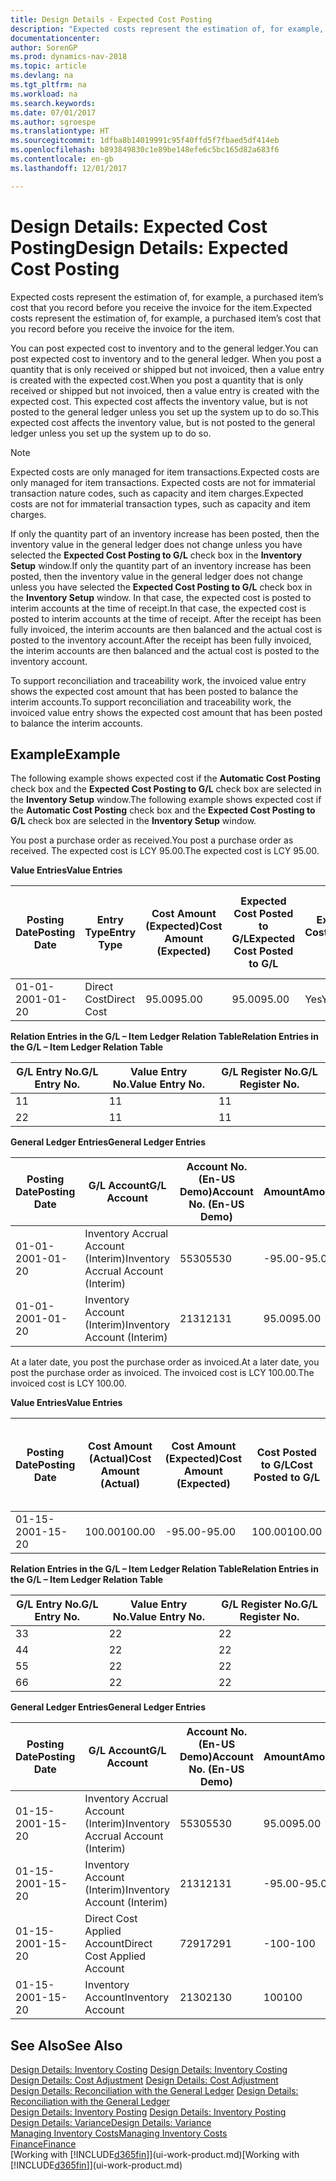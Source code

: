 ```yaml
---
title: Design Details - Expected Cost Posting
description: "Expected costs represent the estimation of, for example, a purchased item’s cost that you record before you receive the invoice for the item."
documentationcenter: 
author: SorenGP
ms.prod: dynamics-nav-2018
ms.topic: article
ms.devlang: na
ms.tgt_pltfrm: na
ms.workload: na
ms.search.keywords: 
ms.date: 07/01/2017
ms.author: sgroespe
ms.translationtype: HT
ms.sourcegitcommit: 1dfba8b14019991c95f40ffd5f7fbaed5df414eb
ms.openlocfilehash: b893849830c1e89be148efe6c5bc165d82a683f6
ms.contentlocale: en-gb
ms.lasthandoff: 12/01/2017

---
```

# <a name="design-details-expected-cost-posting"></a><span data-ttu-id="3deb2-103">Design Details: Expected Cost Posting</span><span class="sxs-lookup"><span data-stu-id="3deb2-103">Design Details: Expected Cost Posting</span></span>
<span data-ttu-id="3deb2-104">Expected costs represent the estimation of, for example, a purchased item’s cost that you record before you receive the invoice for the item.</span><span class="sxs-lookup"><span data-stu-id="3deb2-104">Expected costs represent the estimation of, for example, a purchased item’s cost that you record before you receive the invoice for the item.</span></span>  

 <span data-ttu-id="3deb2-105">You can post expected cost to inventory and to the general ledger.</span><span class="sxs-lookup"><span data-stu-id="3deb2-105">You can post expected cost to inventory and to the general ledger.</span></span> <span data-ttu-id="3deb2-106">When you post a quantity that is only received or shipped but not invoiced, then a value entry is created with the expected cost.</span><span class="sxs-lookup"><span data-stu-id="3deb2-106">When you post a quantity that is only received or shipped but not invoiced, then a value entry is created with the expected cost.</span></span> <span data-ttu-id="3deb2-107">This expected cost affects the inventory value, but is not posted to the general ledger unless you set up the system up to do so.</span><span class="sxs-lookup"><span data-stu-id="3deb2-107">This expected cost affects the inventory value, but is not posted to the general ledger unless you set up the system up to do so.</span></span>  

> [!NOTE]  
>  <span data-ttu-id="3deb2-108">Expected costs are only managed for item transactions.</span><span class="sxs-lookup"><span data-stu-id="3deb2-108">Expected costs are only managed for item transactions.</span></span> <span data-ttu-id="3deb2-109">Expected costs are not for immaterial transaction nature codes, such as capacity and item charges.</span><span class="sxs-lookup"><span data-stu-id="3deb2-109">Expected costs are not for immaterial transaction types, such as capacity and item charges.</span></span>  

 <span data-ttu-id="3deb2-110">If only the quantity part of an inventory increase has been posted, then the inventory value in the general ledger does not change unless you have selected the **Expected Cost Posting to G/L** check box in the **Inventory Setup** window.</span><span class="sxs-lookup"><span data-stu-id="3deb2-110">If only the quantity part of an inventory increase has been posted, then the inventory value in the general ledger does not change unless you have selected the **Expected Cost Posting to G/L** check box in the **Inventory Setup** window.</span></span> <span data-ttu-id="3deb2-111">In that case, the expected cost is posted to interim accounts at the time of receipt.</span><span class="sxs-lookup"><span data-stu-id="3deb2-111">In that case, the expected cost is posted to interim accounts at the time of receipt.</span></span> <span data-ttu-id="3deb2-112">After the receipt has been fully invoiced, the interim accounts are then balanced and the actual cost is posted to the inventory account.</span><span class="sxs-lookup"><span data-stu-id="3deb2-112">After the receipt has been fully invoiced, the interim accounts are then balanced and the actual cost is posted to the inventory account.</span></span>  

 <span data-ttu-id="3deb2-113">To support reconciliation and traceability work, the invoiced value entry shows the expected cost amount that has been posted to balance the interim accounts.</span><span class="sxs-lookup"><span data-stu-id="3deb2-113">To support reconciliation and traceability work, the invoiced value entry shows the expected cost amount that has been posted to balance the interim accounts.</span></span>  

## <a name="example"></a><span data-ttu-id="3deb2-114">Example</span><span class="sxs-lookup"><span data-stu-id="3deb2-114">Example</span></span>  
 <span data-ttu-id="3deb2-115">The following example shows expected cost if the **Automatic Cost Posting** check box and the **Expected Cost Posting to G/L** check box are selected in the **Inventory Setup** window.</span><span class="sxs-lookup"><span data-stu-id="3deb2-115">The following example shows expected cost if the **Automatic Cost Posting** check box and the **Expected Cost Posting to G/L** check box are selected in the **Inventory Setup** window.</span></span>  

 <span data-ttu-id="3deb2-116">You post a purchase order as received.</span><span class="sxs-lookup"><span data-stu-id="3deb2-116">You post a purchase order as received.</span></span> <span data-ttu-id="3deb2-117">The expected cost is LCY 95.00.</span><span class="sxs-lookup"><span data-stu-id="3deb2-117">The expected cost is LCY 95.00.</span></span>  

 <span data-ttu-id="3deb2-118">**Value Entries**</span><span class="sxs-lookup"><span data-stu-id="3deb2-118">**Value Entries**</span></span>  

|<span data-ttu-id="3deb2-119">Posting Date</span><span class="sxs-lookup"><span data-stu-id="3deb2-119">Posting Date</span></span>|<span data-ttu-id="3deb2-120">Entry Type</span><span class="sxs-lookup"><span data-stu-id="3deb2-120">Entry Type</span></span>|<span data-ttu-id="3deb2-121">Cost Amount (Expected)</span><span class="sxs-lookup"><span data-stu-id="3deb2-121">Cost Amount (Expected)</span></span>|<span data-ttu-id="3deb2-122">Expected Cost Posted to G/L</span><span class="sxs-lookup"><span data-stu-id="3deb2-122">Expected Cost Posted to G/L</span></span>|<span data-ttu-id="3deb2-123">Expected Cost</span><span class="sxs-lookup"><span data-stu-id="3deb2-123">Expected Cost</span></span>|<span data-ttu-id="3deb2-124">Item Ledger Entry No.</span><span class="sxs-lookup"><span data-stu-id="3deb2-124">Item Ledger Entry No.</span></span>|<span data-ttu-id="3deb2-125">Entry No.</span><span class="sxs-lookup"><span data-stu-id="3deb2-125">Entry No.</span></span>|  
|------------------|----------------|------------------------------|----------------------------------|-------------------|---------------------------|---------------|  
|<span data-ttu-id="3deb2-126">01-01-20</span><span class="sxs-lookup"><span data-stu-id="3deb2-126">01-01-20</span></span>|<span data-ttu-id="3deb2-127">Direct Cost</span><span class="sxs-lookup"><span data-stu-id="3deb2-127">Direct Cost</span></span>|<span data-ttu-id="3deb2-128">95.00</span><span class="sxs-lookup"><span data-stu-id="3deb2-128">95.00</span></span>|<span data-ttu-id="3deb2-129">95.00</span><span class="sxs-lookup"><span data-stu-id="3deb2-129">95.00</span></span>|<span data-ttu-id="3deb2-130">Yes</span><span class="sxs-lookup"><span data-stu-id="3deb2-130">Yes</span></span>|<span data-ttu-id="3deb2-131">1</span><span class="sxs-lookup"><span data-stu-id="3deb2-131">1</span></span>|<span data-ttu-id="3deb2-132">1</span><span class="sxs-lookup"><span data-stu-id="3deb2-132">1</span></span>|  

 <span data-ttu-id="3deb2-133">**Relation Entries in the G/L – Item Ledger Relation Table**</span><span class="sxs-lookup"><span data-stu-id="3deb2-133">**Relation Entries in the G/L – Item Ledger Relation Table**</span></span>  

|<span data-ttu-id="3deb2-134">G/L Entry No.</span><span class="sxs-lookup"><span data-stu-id="3deb2-134">G/L Entry No.</span></span>|<span data-ttu-id="3deb2-135">Value Entry No.</span><span class="sxs-lookup"><span data-stu-id="3deb2-135">Value Entry No.</span></span>|<span data-ttu-id="3deb2-136">G/L Register No.</span><span class="sxs-lookup"><span data-stu-id="3deb2-136">G/L Register No.</span></span>|  
|--------------------|---------------------|-----------------------|  
|<span data-ttu-id="3deb2-137">1</span><span class="sxs-lookup"><span data-stu-id="3deb2-137">1</span></span>|<span data-ttu-id="3deb2-138">1</span><span class="sxs-lookup"><span data-stu-id="3deb2-138">1</span></span>|<span data-ttu-id="3deb2-139">1</span><span class="sxs-lookup"><span data-stu-id="3deb2-139">1</span></span>|  
|<span data-ttu-id="3deb2-140">2</span><span class="sxs-lookup"><span data-stu-id="3deb2-140">2</span></span>|<span data-ttu-id="3deb2-141">1</span><span class="sxs-lookup"><span data-stu-id="3deb2-141">1</span></span>|<span data-ttu-id="3deb2-142">1</span><span class="sxs-lookup"><span data-stu-id="3deb2-142">1</span></span>|  

 <span data-ttu-id="3deb2-143">**General Ledger Entries**</span><span class="sxs-lookup"><span data-stu-id="3deb2-143">**General Ledger Entries**</span></span>  

|<span data-ttu-id="3deb2-144">Posting Date</span><span class="sxs-lookup"><span data-stu-id="3deb2-144">Posting Date</span></span>|<span data-ttu-id="3deb2-145">G/L Account</span><span class="sxs-lookup"><span data-stu-id="3deb2-145">G/L Account</span></span>|<span data-ttu-id="3deb2-146">Account No. (En-US Demo)</span><span class="sxs-lookup"><span data-stu-id="3deb2-146">Account No. (En-US Demo)</span></span>|<span data-ttu-id="3deb2-147">Amount</span><span class="sxs-lookup"><span data-stu-id="3deb2-147">Amount</span></span>|<span data-ttu-id="3deb2-148">Entry No.</span><span class="sxs-lookup"><span data-stu-id="3deb2-148">Entry No.</span></span>|  
|------------------|------------------|---------------------------------|------------|---------------|  
|<span data-ttu-id="3deb2-149">01-01-20</span><span class="sxs-lookup"><span data-stu-id="3deb2-149">01-01-20</span></span>|<span data-ttu-id="3deb2-150">Inventory Accrual Account (Interim)</span><span class="sxs-lookup"><span data-stu-id="3deb2-150">Inventory Accrual Account (Interim)</span></span>|<span data-ttu-id="3deb2-151">5530</span><span class="sxs-lookup"><span data-stu-id="3deb2-151">5530</span></span>|<span data-ttu-id="3deb2-152">-95.00</span><span class="sxs-lookup"><span data-stu-id="3deb2-152">-95.00</span></span>|<span data-ttu-id="3deb2-153">2</span><span class="sxs-lookup"><span data-stu-id="3deb2-153">2</span></span>|  
|<span data-ttu-id="3deb2-154">01-01-20</span><span class="sxs-lookup"><span data-stu-id="3deb2-154">01-01-20</span></span>|<span data-ttu-id="3deb2-155">Inventory Account (Interim)</span><span class="sxs-lookup"><span data-stu-id="3deb2-155">Inventory Account (Interim)</span></span>|<span data-ttu-id="3deb2-156">2131</span><span class="sxs-lookup"><span data-stu-id="3deb2-156">2131</span></span>|<span data-ttu-id="3deb2-157">95.00</span><span class="sxs-lookup"><span data-stu-id="3deb2-157">95.00</span></span>|<span data-ttu-id="3deb2-158">1</span><span class="sxs-lookup"><span data-stu-id="3deb2-158">1</span></span>|  

 <span data-ttu-id="3deb2-159">At a later date, you post the purchase order as invoiced.</span><span class="sxs-lookup"><span data-stu-id="3deb2-159">At a later date, you post the purchase order as invoiced.</span></span> <span data-ttu-id="3deb2-160">The invoiced cost is LCY 100.00.</span><span class="sxs-lookup"><span data-stu-id="3deb2-160">The invoiced cost is LCY 100.00.</span></span>  

 <span data-ttu-id="3deb2-161">**Value Entries**</span><span class="sxs-lookup"><span data-stu-id="3deb2-161">**Value Entries**</span></span>  

|<span data-ttu-id="3deb2-162">Posting Date</span><span class="sxs-lookup"><span data-stu-id="3deb2-162">Posting Date</span></span>|<span data-ttu-id="3deb2-163">Cost Amount (Actual)</span><span class="sxs-lookup"><span data-stu-id="3deb2-163">Cost Amount (Actual)</span></span>|<span data-ttu-id="3deb2-164">Cost Amount (Expected)</span><span class="sxs-lookup"><span data-stu-id="3deb2-164">Cost Amount (Expected)</span></span>|<span data-ttu-id="3deb2-165">Cost Posted to G/L</span><span class="sxs-lookup"><span data-stu-id="3deb2-165">Cost Posted to G/L</span></span>|<span data-ttu-id="3deb2-166">Expected Cost</span><span class="sxs-lookup"><span data-stu-id="3deb2-166">Expected Cost</span></span>|<span data-ttu-id="3deb2-167">Item Ledger Entry No.</span><span class="sxs-lookup"><span data-stu-id="3deb2-167">Item Ledger Entry No.</span></span>|<span data-ttu-id="3deb2-168">Entry No.</span><span class="sxs-lookup"><span data-stu-id="3deb2-168">Entry No.</span></span>|  
|------------------|----------------------------|------------------------------|-------------------------|-------------------|---------------------------|---------------|  
|<span data-ttu-id="3deb2-169">01-15-20</span><span class="sxs-lookup"><span data-stu-id="3deb2-169">01-15-20</span></span>|<span data-ttu-id="3deb2-170">100.00</span><span class="sxs-lookup"><span data-stu-id="3deb2-170">100.00</span></span>|<span data-ttu-id="3deb2-171">-95.00</span><span class="sxs-lookup"><span data-stu-id="3deb2-171">-95.00</span></span>|<span data-ttu-id="3deb2-172">100.00</span><span class="sxs-lookup"><span data-stu-id="3deb2-172">100.00</span></span>|<span data-ttu-id="3deb2-173">No</span><span class="sxs-lookup"><span data-stu-id="3deb2-173">No</span></span>|<span data-ttu-id="3deb2-174">1</span><span class="sxs-lookup"><span data-stu-id="3deb2-174">1</span></span>|<span data-ttu-id="3deb2-175">2</span><span class="sxs-lookup"><span data-stu-id="3deb2-175">2</span></span>|  

 <span data-ttu-id="3deb2-176">**Relation Entries in the G/L – Item Ledger Relation Table**</span><span class="sxs-lookup"><span data-stu-id="3deb2-176">**Relation Entries in the G/L – Item Ledger Relation Table**</span></span>  

|<span data-ttu-id="3deb2-177">G/L Entry No.</span><span class="sxs-lookup"><span data-stu-id="3deb2-177">G/L Entry No.</span></span>|<span data-ttu-id="3deb2-178">Value Entry No.</span><span class="sxs-lookup"><span data-stu-id="3deb2-178">Value Entry No.</span></span>|<span data-ttu-id="3deb2-179">G/L Register No.</span><span class="sxs-lookup"><span data-stu-id="3deb2-179">G/L Register No.</span></span>|  
|--------------------|---------------------|-----------------------|  
|<span data-ttu-id="3deb2-180">3</span><span class="sxs-lookup"><span data-stu-id="3deb2-180">3</span></span>|<span data-ttu-id="3deb2-181">2</span><span class="sxs-lookup"><span data-stu-id="3deb2-181">2</span></span>|<span data-ttu-id="3deb2-182">2</span><span class="sxs-lookup"><span data-stu-id="3deb2-182">2</span></span>|  
|<span data-ttu-id="3deb2-183">4</span><span class="sxs-lookup"><span data-stu-id="3deb2-183">4</span></span>|<span data-ttu-id="3deb2-184">2</span><span class="sxs-lookup"><span data-stu-id="3deb2-184">2</span></span>|<span data-ttu-id="3deb2-185">2</span><span class="sxs-lookup"><span data-stu-id="3deb2-185">2</span></span>|  
|<span data-ttu-id="3deb2-186">5</span><span class="sxs-lookup"><span data-stu-id="3deb2-186">5</span></span>|<span data-ttu-id="3deb2-187">2</span><span class="sxs-lookup"><span data-stu-id="3deb2-187">2</span></span>|<span data-ttu-id="3deb2-188">2</span><span class="sxs-lookup"><span data-stu-id="3deb2-188">2</span></span>|  
|<span data-ttu-id="3deb2-189">6</span><span class="sxs-lookup"><span data-stu-id="3deb2-189">6</span></span>|<span data-ttu-id="3deb2-190">2</span><span class="sxs-lookup"><span data-stu-id="3deb2-190">2</span></span>|<span data-ttu-id="3deb2-191">2</span><span class="sxs-lookup"><span data-stu-id="3deb2-191">2</span></span>|  

 <span data-ttu-id="3deb2-192">**General Ledger Entries**</span><span class="sxs-lookup"><span data-stu-id="3deb2-192">**General Ledger Entries**</span></span>  

|<span data-ttu-id="3deb2-193">Posting Date</span><span class="sxs-lookup"><span data-stu-id="3deb2-193">Posting Date</span></span>|<span data-ttu-id="3deb2-194">G/L Account</span><span class="sxs-lookup"><span data-stu-id="3deb2-194">G/L Account</span></span>|<span data-ttu-id="3deb2-195">Account No. (En-US Demo)</span><span class="sxs-lookup"><span data-stu-id="3deb2-195">Account No. (En-US Demo)</span></span>|<span data-ttu-id="3deb2-196">Amount</span><span class="sxs-lookup"><span data-stu-id="3deb2-196">Amount</span></span>|<span data-ttu-id="3deb2-197">Entry No.</span><span class="sxs-lookup"><span data-stu-id="3deb2-197">Entry No.</span></span>|  
|------------------|------------------|---------------------------------|------------|---------------|  
|<span data-ttu-id="3deb2-198">01-15-20</span><span class="sxs-lookup"><span data-stu-id="3deb2-198">01-15-20</span></span>|<span data-ttu-id="3deb2-199">Inventory Accrual Account (Interim)</span><span class="sxs-lookup"><span data-stu-id="3deb2-199">Inventory Accrual Account (Interim)</span></span>|<span data-ttu-id="3deb2-200">5530</span><span class="sxs-lookup"><span data-stu-id="3deb2-200">5530</span></span>|<span data-ttu-id="3deb2-201">95.00</span><span class="sxs-lookup"><span data-stu-id="3deb2-201">95.00</span></span>|<span data-ttu-id="3deb2-202">4</span><span class="sxs-lookup"><span data-stu-id="3deb2-202">4</span></span>|  
|<span data-ttu-id="3deb2-203">01-15-20</span><span class="sxs-lookup"><span data-stu-id="3deb2-203">01-15-20</span></span>|<span data-ttu-id="3deb2-204">Inventory Account (Interim)</span><span class="sxs-lookup"><span data-stu-id="3deb2-204">Inventory Account (Interim)</span></span>|<span data-ttu-id="3deb2-205">2131</span><span class="sxs-lookup"><span data-stu-id="3deb2-205">2131</span></span>|<span data-ttu-id="3deb2-206">-95.00</span><span class="sxs-lookup"><span data-stu-id="3deb2-206">-95.00</span></span>|<span data-ttu-id="3deb2-207">3</span><span class="sxs-lookup"><span data-stu-id="3deb2-207">3</span></span>|  
|<span data-ttu-id="3deb2-208">01-15-20</span><span class="sxs-lookup"><span data-stu-id="3deb2-208">01-15-20</span></span>|<span data-ttu-id="3deb2-209">Direct Cost Applied Account</span><span class="sxs-lookup"><span data-stu-id="3deb2-209">Direct Cost Applied Account</span></span>|<span data-ttu-id="3deb2-210">7291</span><span class="sxs-lookup"><span data-stu-id="3deb2-210">7291</span></span>|<span data-ttu-id="3deb2-211">-100</span><span class="sxs-lookup"><span data-stu-id="3deb2-211">-100</span></span>|<span data-ttu-id="3deb2-212">6</span><span class="sxs-lookup"><span data-stu-id="3deb2-212">6</span></span>|  
|<span data-ttu-id="3deb2-213">01-15-20</span><span class="sxs-lookup"><span data-stu-id="3deb2-213">01-15-20</span></span>|<span data-ttu-id="3deb2-214">Inventory Account</span><span class="sxs-lookup"><span data-stu-id="3deb2-214">Inventory Account</span></span>|<span data-ttu-id="3deb2-215">2130</span><span class="sxs-lookup"><span data-stu-id="3deb2-215">2130</span></span>|<span data-ttu-id="3deb2-216">100</span><span class="sxs-lookup"><span data-stu-id="3deb2-216">100</span></span>|<span data-ttu-id="3deb2-217">5</span><span class="sxs-lookup"><span data-stu-id="3deb2-217">5</span></span>|  

## <a name="see-also"></a><span data-ttu-id="3deb2-218">See Also</span><span class="sxs-lookup"><span data-stu-id="3deb2-218">See Also</span></span>
 <span data-ttu-id="3deb2-219">[Design Details: Inventory Costing](design-details-inventory-costing.md) </span><span class="sxs-lookup"><span data-stu-id="3deb2-219">[Design Details: Inventory Costing](design-details-inventory-costing.md) </span></span>  
 <span data-ttu-id="3deb2-220">[Design Details: Cost Adjustment](design-details-cost-adjustment.md) </span><span class="sxs-lookup"><span data-stu-id="3deb2-220">[Design Details: Cost Adjustment](design-details-cost-adjustment.md) </span></span>  
 <span data-ttu-id="3deb2-221">[Design Details: Reconciliation with the General Ledger](design-details-reconciliation-with-the-general-ledger.md) </span><span class="sxs-lookup"><span data-stu-id="3deb2-221">[Design Details: Reconciliation with the General Ledger](design-details-reconciliation-with-the-general-ledger.md) </span></span>  
 <span data-ttu-id="3deb2-222">[Design Details: Inventory Posting](design-details-inventory-posting.md) </span><span class="sxs-lookup"><span data-stu-id="3deb2-222">[Design Details: Inventory Posting](design-details-inventory-posting.md) </span></span>  
 [<span data-ttu-id="3deb2-223">Design Details: Variance</span><span class="sxs-lookup"><span data-stu-id="3deb2-223">Design Details: Variance</span></span>](design-details-variance.md)  
 [<span data-ttu-id="3deb2-224">Managing Inventory Costs</span><span class="sxs-lookup"><span data-stu-id="3deb2-224">Managing Inventory Costs</span></span>](finance-manage-inventory-costs.md)  
 [<span data-ttu-id="3deb2-225">Finance</span><span class="sxs-lookup"><span data-stu-id="3deb2-225">Finance</span></span>](finance.md)  
 <span data-ttu-id="3deb2-226">[Working with [!INCLUDE[d365fin](includes/d365fin_md.md)]](ui-work-product.md)</span><span class="sxs-lookup"><span data-stu-id="3deb2-226">[Working with [!INCLUDE[d365fin](includes/d365fin_md.md)]](ui-work-product.md)</span></span>

